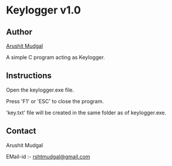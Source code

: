 # Keylogger v1.0

## Author 

[Arushit Mudgal](https://github.com/kira0204)

A simple C program acting as Keylogger.

## Instructions

Open the keylogger.exe file.

Press 'F1' or 'ESC' to close the program.

'key.txt' file will be created in the same folder as of keylogger.exe.

## Contact

Arushit Mudgal

EMail-id :- rshtmudgal@gmail.com
